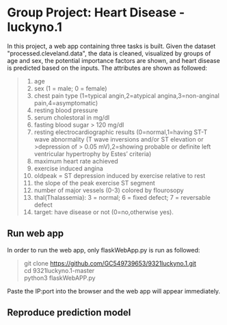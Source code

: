 # Group Project: Heart Disease - luckyno.1
In this project, a web app containing three tasks is built. Given the dataset "processed.cleveland.data", the data is cleaned, visualized by groups of age and sex, the potential importance factors are shown, and heart disease is predicted based on the inputs. The attributes are shown as followed:
>1. age
>2. sex (1 = male; 0 = female)
>3. chest pain type (1=typical angin,2=atypical angina,3=non-anginal pain,4=asymptomatic)
>4. resting blood pressure
>5. serum cholestoral in mg/dl
>6. fasting blood sugar > 120 mg/dl
>7. resting electrocardiographic results (0=normal,1=having ST-T wave abnormality (T wave inversions and/or ST elevation or >depression of > 0.05 mV),2=showing probable or definite left
>ventricular hypertrophy by Estes’ criteria)
>8. maximum heart rate achieved
>9. exercise induced angina
>10. oldpeak = ST depression induced by exercise relative to rest
>11. the slope of the peak exercise ST segment
>12. number of major vessels (0-3) colored by flourosopy
>13. thal(Thalassemia): 3 = normal; 6 = fixed defect; 7 = reversable defect
>14. target: have disease or not (0=no,otherwise yes).

## Run web app
In order to run the web app, only flaskWebApp.py is run as followed:
> git clone https://github.com/GC549739653/9321luckyno.1.git <br>
> cd 9321luckyno.1-master <br>
> python3 flaskWebAPP.py

Paste the IP:port into the browser and the web app will appear immediately.

## Reproduce prediction model
